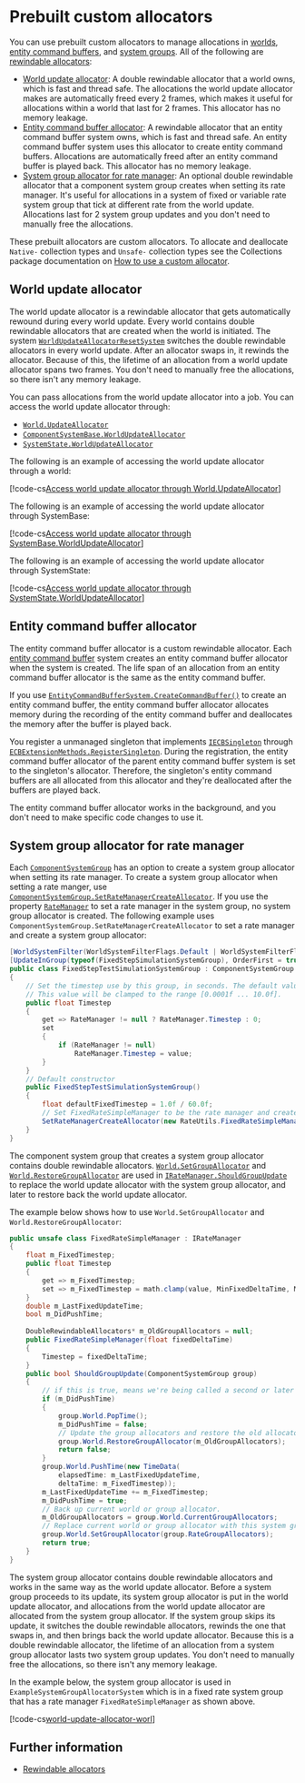 # Prebuilt custom allocators

You can use prebuilt custom allocators to manage allocations in [worlds](concepts-worlds.md), [entity command buffers](systems-entity-command-buffers.md), and [system groups](systems-write-groups.md). All of the following are [rewindable allocators](https://docs.unity3d.com/Packages/com.unity.collections@latest/index.html?subfolder=/manual/allocator-rewindable.html):

* [World update allocator](#world-update-allocator): A double rewindable allocator that a world owns, which is fast and thread safe. The allocations the world update allocator makes are automatically freed every 2 frames, which makes it useful for allocations within a world that last for 2 frames. This allocator has no memory leakage.
* [Entity command buffer allocator](#entity-command-buffer-allocator): A rewindable allocator that an entity command buffer system owns, which is fast and thread safe. An entity command buffer system uses this allocator to create entity command buffers. Allocations are automatically freed after an entity command buffer is played back. This allocator has no memory leakage.
* [System group allocator for rate manager](#system-group-allocator-for-rate-manager): An optional double rewindable allocator that a component system group creates when setting its rate manager. It's useful for allocations in a system of fixed or variable rate system group that tick at different rate from the world update. Allocations last for 2 system group updates and you don't need to manually free the allocations.

These prebuilt allocators are custom allocators. To allocate and deallocate `Native-` collection types and `Unsafe-` collection types see the Collections package documentation on [How to use a custom allocator](https://docs.unity3d.com/Packages/com.unity.collections@latest/index.html?subfolder=/manual/allocator-custom-use.html).

## World update allocator

The world update allocator is a rewindable allocator that gets automatically rewound during every world update. Every world contains double rewindable allocators that are created when the world is initiated. The system [`WorldUpdateAllocatorResetSystem`](xref:Unity.Entities.WorldUpdateAllocatorResetSystem) switches the double rewindable allocators in every world update. After an allocator swaps in, it rewinds the allocator. Because of this, the lifetime of an allocation from a world update allocator spans two frames. You don't need to manually free the allocations, so there isn't any memory leakage.

You can pass allocations from the world update allocator into a job. You can access the world update allocator through:

* [`World.UpdateAllocator`](xref:Unity.Entities.World.UpdateAllocator)
* [`ComponentSystemBase.WorldUpdateAllocator`](xref:Unity.Entities.ComponentSystemBase.WorldUpdateAllocator)
* [`SystemState.WorldUpdateAllocator`](xref:Unity.Entities.SystemState.WorldUpdateAllocator)

The following is an example of accessing the world update allocator through a world:

[!code-cs[Access world update allocator through World.UpdateAllocator](../Unity.Entities.Tests/AllocatorsCustomPrebuiltTests.cs#world-update-allocator-world)]

The following is an example of accessing the world update allocator through SystemBase:

[!code-cs[Access world update allocator through SystemBase.WorldUpdateAllocator](../Unity.Entities.Tests/AllocatorsCustomPrebuiltTests.cs#world-update-allocator-system-base)]

The following is an example of accessing the world update allocator through SystemState:

[!code-cs[Access world update allocator through SystemState.WorldUpdateAllocator](../Unity.Entities.Tests/AllocatorsCustomPrebuiltTests.cs#world-update-allocator-system-state)]


## Entity command buffer allocator

The entity command buffer allocator is a custom rewindable allocator. Each [entity command buffer](systems-entity-command-buffers.md) system creates an entity command buffer allocator when the system is created. The life span of an allocation from an entity command buffer allocator is the same as the entity command buffer.  

If you use [`EntityCommandBufferSystem.CreateCommandBuffer()`](xref:Unity.Entities.EntityCommandBufferSystem.CreateCommandBuffer*) to create an entity command buffer, the entity command buffer allocator allocates memory during the recording of the entity command buffer and deallocates the memory after the buffer is played back.

You register a unmanaged singleton that implements [`IECBSingleton`](xref:Unity.Entities.IECBSingleton) through [`ECBExtensionMethods.RegisterSingleton`](xref:Unity.Entities.ECBExtensionMethods.RegisterSingleton*). During the registration, the entity command buffer allocator of the parent entity command buffer system is set to the singleton's allocator. Therefore, the singleton's entity command buffers are all allocated from this allocator and they're deallocated after the buffers are played back.

The entity command buffer allocator works in the background, and you don't need to make specific code changes to use it.
   
## System group allocator for rate manager

Each [`ComponentSystemGroup`](xref:Unity.Entities.ComponentSystemGroup) has an option to create a system group allocator when setting its rate manager. To create a system group allocator when setting a rate manger, use [`ComponentSystemGroup.SetRateManagerCreateAllocator`](xref:Unity.Entities.ComponentSystemGroup.SetRateManagerCreateAllocator*).  If you use the property [`RateManager`](xref:Unity.Entities.ComponentSystemGroup.RateManager*) to set a rate manager in the system group, no system group allocator is created. The following example uses `ComponentSystemGroup.SetRateManagerCreateAllocator` to set a rate manager and create a system group allocator:

```c#
[WorldSystemFilter(WorldSystemFilterFlags.Default | WorldSystemFilterFlags.Editor | WorldSystemFilterFlags.ThinClientSimulation)]
[UpdateInGroup(typeof(FixedStepSimulationSystemGroup), OrderFirst = true)]
public class FixedStepTestSimulationSystemGroup : ComponentSystemGroup
{
    // Set the timestep use by this group, in seconds. The default value is 1/60 seconds.
    // This value will be clamped to the range [0.0001f ... 10.0f].
    public float Timestep
    {
        get => RateManager != null ? RateManager.Timestep : 0;
        set
        {
            if (RateManager != null)
                RateManager.Timestep = value;
        }
    }
    // Default constructor
    public FixedStepTestSimulationSystemGroup()
    {
        float defaultFixedTimestep = 1.0f / 60.0f;
        // Set FixedRateSimpleManager to be the rate manager and create a system group allocator
        SetRateManagerCreateAllocator(new RateUtils.FixedRateSimpleManager(defaultFixedTimestep));
    }
}
```            

The component system group that creates a system group allocator contains double rewindable allocators. [`World.SetGroupAllocator`](xref:Unity.Entities.World.SetGroupAllocator*) and [`World.RestoreGroupAllocator`](xref:Unity.Entities.World.RestoreGroupAllocator*) are used in [`IRateManager.ShouldGroupUpdate`](xref:Unity.Entities.IRateManager.ShouldGroupUpdate*) to replace the world update allocator with the system group allocator, and later to restore back the world update allocator. 

The example below shows how to use `World.SetGroupAllocator` and `World.RestoreGroupAllocator`:

```c#
public unsafe class FixedRateSimpleManager : IRateManager
{
    float m_FixedTimestep;
    public float Timestep
    {
        get => m_FixedTimestep;
        set => m_FixedTimestep = math.clamp(value, MinFixedDeltaTime, MaxFixedDeltaTime);
    }
    double m_LastFixedUpdateTime;
    bool m_DidPushTime;
    
    DoubleRewindableAllocators* m_OldGroupAllocators = null;
    public FixedRateSimpleManager(float fixedDeltaTime)
    {
        Timestep = fixedDeltaTime;
    }
    public bool ShouldGroupUpdate(ComponentSystemGroup group)
    {
        // if this is true, means we're being called a second or later time in a loop.
        if (m_DidPushTime)
        {
            group.World.PopTime();
            m_DidPushTime = false;
            // Update the group allocators and restore the old allocator
            group.World.RestoreGroupAllocator(m_OldGroupAllocators);
            return false;
        }
        group.World.PushTime(new TimeData(
            elapsedTime: m_LastFixedUpdateTime,
            deltaTime: m_FixedTimestep));
        m_LastFixedUpdateTime += m_FixedTimestep;
        m_DidPushTime = true;
        // Back up current world or group allocator.
        m_OldGroupAllocators = group.World.CurrentGroupAllocators;
        // Replace current world or group allocator with this system group allocator.
        group.World.SetGroupAllocator(group.RateGroupAllocators);
        return true;
    }
}
```

The system group allocator contains double rewindable allocators and works in the same way as the world update allocator. Before a system group proceeds to its update, its system group allocator is put in the world update allocator, and allocations from the world update allocator are allocated from the system group allocator. If the system group skips its update, it switches the double rewindable allocators, rewinds the one that swaps in, and then brings back the world update allocator.  Because this is a double rewindable allocator, the lifetime of an allocation from a system group allocator lasts two system group updates. You don't need to manually free the allocations, so there isn't any memory leakage.

In the example below, the system group allocator is used in `ExampleSystemGroupAllocatorSystem` which is in a fixed rate system group that has a rate manager `FixedRateSimpleManager` as shown above.

[!code-cs[world-update-allocator-worl](../Unity.Entities.Tests/AllocatorsCustomPrebuiltTests.cs#world-update-allocator-system-state)]


## Further information

* [Rewindable allocators](https://docs.unity3d.com/Packages/com.unity.collections@latest/index.html?subfolder=/manual/allocator-rewindable.html)